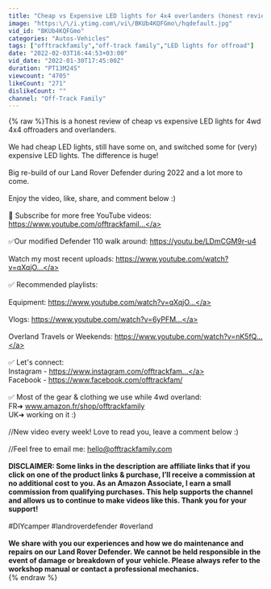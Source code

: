 ```yaml
---
title: "Cheap vs Expensive LED lights for 4x4 overlanders (honest review)"
image: "https:\/\/i.ytimg.com\/vi\/BKUb4KQFGmo\/hqdefault.jpg"
vid_id: "BKUb4KQFGmo"
categories: "Autos-Vehicles"
tags: ["offtrackfamily","off-track family","LED lights for offroad"]
date: "2022-02-03T16:44:53+03:00"
vid_date: "2022-01-30T17:45:00Z"
duration: "PT13M24S"
viewcount: "4705"
likeCount: "271"
dislikeCount: ""
channel: "Off-Track Family"
---
```

{% raw %}This is a honest review of cheap vs expensive LED lights for 4wd 4x4 offroaders and overlanders.<br /><br />We had cheap LED lights, still have some on, and switched some for (very) expensive LED lights. The difference is huge! <br /><br />Big re-build of our Land Rover Defender during 2022 and a lot more to come. <br /><br />Enjoy the video, like, share, and comment below :)<br /><br />🔴 Subscribe for more free YouTube videos: <a rel="nofollow" target="blank" href="https://www.youtube.com/offtrackfamil...">https://www.youtube.com/offtrackfamil...</a><br /><br />✅Our modified Defender 110 walk around: <a rel="nofollow" target="blank" href="https://youtu.be/LDmCGM9r-u4">https://youtu.be/LDmCGM9r-u4</a><br /><br />Watch my most recent uploads: <a rel="nofollow" target="blank" href="https://www.youtube.com/watch?v=qXqjO...">https://www.youtube.com/watch?v=qXqjO...</a><br /><br />✅ Recommended playlists:<br /><br />Equipment: <a rel="nofollow" target="blank" href="https://www.youtube.com/watch?v=qXqjO...">https://www.youtube.com/watch?v=qXqjO...</a><br /><br />Vlogs: <a rel="nofollow" target="blank" href="https://www.youtube.com/watch?v=6yPFM...">https://www.youtube.com/watch?v=6yPFM...</a><br /><br />Overland Travels or Weekends: <a rel="nofollow" target="blank" href="https://www.youtube.com/watch?v=nK5fQ...">https://www.youtube.com/watch?v=nK5fQ...</a><br /><br />✅ Let's connect:<br />Instagram - <a rel="nofollow" target="blank" href="https://www.instagram.com/offtrackfam...">https://www.instagram.com/offtrackfam...</a><br />Facebook - <a rel="nofollow" target="blank" href="https://www.facebook.com/offtrackfam/">https://www.facebook.com/offtrackfam/</a><br /><br />✅ Most of the gear &amp; clothing we use while 4wd overland:<br />FR➜ www.amazon.fr/shop/offtrackfamily<br />UK➜ working on it :)<br /><br />//New video every week!  Love to read you, leave a comment below :)<br /><br />//Feel free to email me: hello@offtrackfamily.com<br />____________________<br />DISCLAIMER: Some links in the description are affiliate links that if you click on one of the product links &amp; purchase, I’ll receive a commission at no additional cost to you. As an Amazon Associate, I earn a small commission from qualifying purchases. This help supports the channel and allows us to continue to make videos like this. Thank you for your support!<br />____________________<br />#DIYcamper #landroverdefender #overland<br />____________________<br />We share with you our experiences and how we do maintenance and repairs on our Land Rover Defender. We cannot be held responsible in the event of damage or breakdown of your vehicle. Please always refer to the workshop manual or contact a professional mechanics.<br />____________________{% endraw %}
